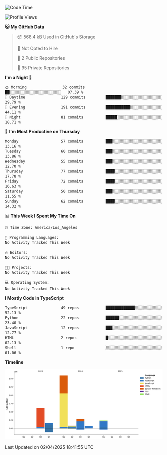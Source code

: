 <!--START_SECTION:waka-->
![Code Time](http://img.shields.io/badge/Code%20Time-64%20hrs%2058%20mins-blue)

![Profile Views](http://img.shields.io/badge/Profile%20Views-0-blue)

**🐱 My GitHub Data** 

> 📦 568.4 kB Used in GitHub's Storage 
 > 
> 🚫 Not Opted to Hire
 > 
> 📜 2 Public Repositories 
 > 
> 🔑 95 Private Repositories 
 > 
**I'm a Night 🦉** 

```text
🌞 Morning                32 commits          ██░░░░░░░░░░░░░░░░░░░░░░░   07.39 % 
🌆 Daytime                129 commits         ███████░░░░░░░░░░░░░░░░░░   29.79 % 
🌃 Evening                191 commits         ███████████░░░░░░░░░░░░░░   44.11 % 
🌙 Night                  81 commits          █████░░░░░░░░░░░░░░░░░░░░   18.71 % 
```
📅 **I'm Most Productive on Thursday** 

```text
Monday                   57 commits          ███░░░░░░░░░░░░░░░░░░░░░░   13.16 % 
Tuesday                  60 commits          ███░░░░░░░░░░░░░░░░░░░░░░   13.86 % 
Wednesday                55 commits          ███░░░░░░░░░░░░░░░░░░░░░░   12.70 % 
Thursday                 77 commits          ████░░░░░░░░░░░░░░░░░░░░░   17.78 % 
Friday                   72 commits          ████░░░░░░░░░░░░░░░░░░░░░   16.63 % 
Saturday                 50 commits          ███░░░░░░░░░░░░░░░░░░░░░░   11.55 % 
Sunday                   62 commits          ████░░░░░░░░░░░░░░░░░░░░░   14.32 % 
```


📊 **This Week I Spent My Time On** 

```text
🕑︎ Time Zone: America/Los_Angeles

💬 Programming Languages: 
No Activity Tracked This Week

🔥 Editors: 
No Activity Tracked This Week

🐱‍💻 Projects: 
No Activity Tracked This Week

💻 Operating System: 
No Activity Tracked This Week
```

**I Mostly Code in TypeScript** 

```text
TypeScript               49 repos            █████████████░░░░░░░░░░░░   52.13 % 
Python                   22 repos            ██████░░░░░░░░░░░░░░░░░░░   23.40 % 
JavaScript               12 repos            ███░░░░░░░░░░░░░░░░░░░░░░   12.77 % 
HTML                     2 repos             █░░░░░░░░░░░░░░░░░░░░░░░░   02.13 % 
Shell                    1 repo              ░░░░░░░░░░░░░░░░░░░░░░░░░   01.06 % 
```



**Timeline**

![Lines of Code chart](https://raw.githubusercontent.com/hassanxelamin/hassanxelamin/main/assets/bar_graph.png)


 Last Updated on 02/04/2025 18:41:55 UTC
<!--END_SECTION:waka-->

<!--
**hassanxelamin/hassanxelamin** is a ✨ _special_ ✨ repository because its `README.md` (this file) appears on your GitHub profile.

Here are some ideas to get you started:

- 🔭 I’m currently working on ...
- 🌱 I’m currently learning ...
- 👯 I’m looking to collaborate on ...
- 🤔 I’m looking for help with ...
- 💬 Ask me about ...
- 📫 How to reach me: ...
- 😄 Pronouns: ...
- ⚡ Fun fact: ...
-->
